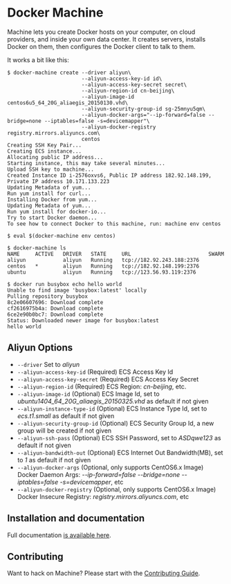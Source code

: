 # Docker Machine

Machine lets you create Docker hosts on your computer, on cloud providers, and
inside your own data center. It creates servers, installs Docker on them, then
configures the Docker client to talk to them.

It works a bit like this:

```console
$ docker-machine create --driver aliyun\
                        --aliyun-access-key-id id\
                        --aliyun-access-key-secret secret\
                        --aliyun-region-id cn-beijing\
                        --aliyun-image-id centos6u5_64_20G_aliaegis_20150130.vhd\
                        --aliyun-security-group-id sg-25mnyu5qm\
                        --aliyun-docker-args="--ip-forward=false --bridge=none --iptables=false -s=devicemapper"\
                        --aliyun-docker-registry registry.mirrors.aliyuncs.com\
                        centos
Creating SSH Key Pair...
Creating ECS instance...
Allocating public IP address...
Starting instance, this may take several minutes...
Upload SSH key to machine...
Created Instance ID i-2576oxvs6, Public IP address 182.92.148.199, Private IP address 10.171.133.223
Updating Metadata of yum...
Run yum install for curl...
Installing Docker from yum...
Updating Metadata of yum...
Run yum install for docker-io...
Try to start Docker daemon...
To see how to connect Docker to this machine, run: machine env centos

$ eval $(docker-machine env centos)

$ docker-machine ls
NAME     ACTIVE   DRIVER   STATE     URL                         SWARM
aliyun            aliyun   Running   tcp://182.92.243.188:2376
centos   *        aliyun   Running   tcp://182.92.148.199:2376
ubuntu            aliyun   Running   tcp://123.56.93.119:2376

$ docker run busybox echo hello world
Unable to find image 'busybox:latest' locally
Pulling repository busybox
8c2e06607696: Download complete
cf2616975b4a: Download complete
6ce2e90b0bc7: Download complete
Status: Downloaded newer image for busybox:latest
hello world
```

## Aliyun Options

* `--driver` Set to *aliyun*
* `--aliyun-access-key-id` (Required) ECS Access Key Id
* `--aliyun-access-key-secret` (Required) ECS Access Key Secret
* `--aliyun-region-id` (Required) ECS Region: *cn-beijing*, etc.
* `--aliyun-image-id` (Optional) ECS Image Id, set to *ubuntu1404_64_20G_aliaegis_20150325.vhd* as default if not given
* `--aliyun-instance-type-id` (Optional) ECS Instance Type Id, set to *ecs.t1.small* as default if not given
* `--aliyun-security-group-id` (Optional) ECS Security Group Id, a new group will be created if not given
* `--aliyun-ssh-pass` (Optional) ECS SSH Password, set to *ASDqwe123* as default if not given
* `--aliyun-bandwidth-out` (Optional) ECS Internet Out Bandwidth(MB), set to *1* as default if not given
* `--aliyun-docker-args` (Optional, only supports CentOS6.x Image) Docker Daemon Args: *--ip-forward=false --bridge=none --iptables=false -s=devicemapper*, etc
* `--aliyun-docker-registry` (Optional, only supports CentOS6.x Image) Docker Insecure Registry: *registry.mirrors.aliyuncs.com*, etc

## Installation and documentation

Full documentation [is available here](https://docs.docker.com/machine/).

## Contributing

Want to hack on Machine? Please start with the [Contributing Guide](https://github.com/docker/machine/blob/master/CONTRIBUTING.md).